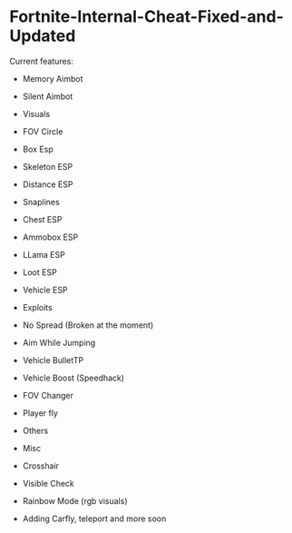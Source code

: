 # Fortnite-Internal-Cheat-Fixed-and-Updated

Current features:

- Memory Aimbot
- Silent Aimbot
- Visuals

- FOV Circle
- Box Esp
- Skeleton ESP
- Distance ESP
- Snaplines
- Chest ESP
- Ammobox ESP
- LLama ESP
- Loot ESP
- Vehicle ESP
- Exploits

- No Spread (Broken at the moment)
- Aim While Jumping
- Vehicle BulletTP
- Vehicle Boost (Speedhack)
- FOV Changer
- Player fly
- Others
- Misc

- Crosshair
- Visible Check
- Rainbow Mode (rgb visuals)
- Adding Carfly, teleport and more soon


